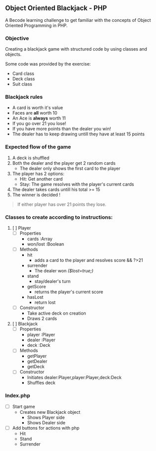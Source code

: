 ## Object Oriented Blackjack - PHP
A Becode learning challenge to get familiar with the concepts of Object Oriented Programming in PHP.

### Objective
Creating a blackjack game with structured code by using classes and objects.

Some code was provided by the exercise:
- Card class
- Deck class
- Suit class

### Blackjack rules
- A card is worth it's value
- Faces are **all** worth 10
- An Ace is **always** worth 11
- If you go over 21 you lose!
- If you have more points than the dealer you win!
- The dealer has to keep drawing untill they have at least 15 points

### Expected flow of the game
1. A deck is shuffled
2. Both the dealer and the player get 2 random cards
    - The dealer only shows the first card to the player
3. The player has 2 options:
    - Hit: Get another card
    - Stay: The game resolves with the player's current cards
4. The dealer takes cards untill his total >= 15
5. The winner is decided
!
>If either player has over 21 points they lose.
 
### Classes to create according to instructions:
1. [ ] Player
    - [ ] Properties
        - cards     :Array
        - won/lost  :Boolean
    -  [ ] Methods
        - hit
            - adds a card to the player and resolves score && ?>21
        - surrender
            - The dealer won _($lost=true;)_
        - stand
            - stay/dealer's turn
        - getScore
            - returns the player's current score
        - hasLost
            - return lost
    - [ ] Constructor
        - Take active deck on creation
        - Draws 2 cards
2. [ ] Blackjack
    - [ ] Properties
        - player    :Player
        - dealer    :Player
        - deck      :Deck
    - [ ] Methods
        - getPlayer
        - getDealer
        - getDeck
    - [ ] Constructor
        - Initiates dealer:Player,player:Player,deck:Deck
        - Shuffles deck
### Index.php
- [ ] Start game
    - Creates new Blackjack object
        - Shows Player side
        - Shows Dealer side
- [ ] Add buttons for actions with php
    - Hit
    - Stand
    - Surrender